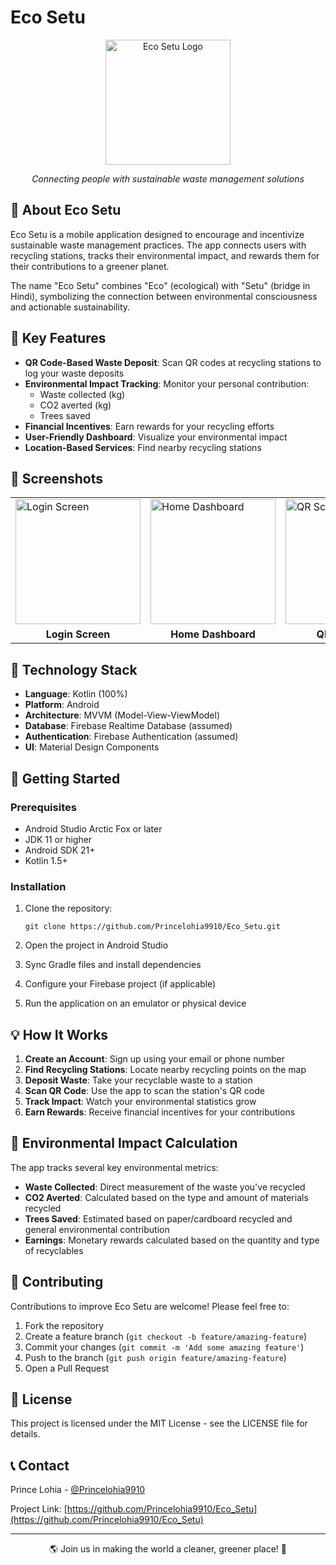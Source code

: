 # Eco Setu

<div align="center">
  <img  src="https://github.com/user-attachments/assets/599c03ab-7d32-4cc0-b7dc-be3f07697db8" 
 alt="Eco Setu Logo" width="200"/>
  <p><i>Connecting people with sustainable waste management solutions</i></p>
</div>

## 📱 About Eco Setu

Eco Setu is a mobile application designed to encourage and incentivize sustainable waste management practices. The app connects users with recycling stations, tracks their environmental impact, and rewards them for their contributions to a greener planet.

The name "Eco Setu" combines "Eco" (ecological) with "Setu" (bridge in Hindi), symbolizing the connection between environmental consciousness and actionable sustainability.

## 🌟 Key Features

- **QR Code-Based Waste Deposit**: Scan QR codes at recycling stations to log your waste deposits
- **Environmental Impact Tracking**: Monitor your personal contribution:
  - Waste collected (kg)
  - CO2 averted (kg)
  - Trees saved
- **Financial Incentives**: Earn rewards for your recycling efforts
- **User-Friendly Dashboard**: Visualize your environmental impact
- **Location-Based Services**: Find nearby recycling stations

## 📸 Screenshots

<div align="center">
  <table>
    <tr>
      <td><img src="screenshot_login.png" alt="Login Screen" width="200"/></td>
      <td><img src="screenshot_home.png" alt="Home Dashboard" width="200"/></td>
      <td><img src="screenshot_qr.png" alt="QR Scanning" width="200"/></td>
      <td><img src="screenshot_impact.png" alt="Environmental Impact" width="200"/></td>
    </tr>
    <tr>
      <td align="center"><b>Login Screen</b></td>
      <td align="center"><b>Home Dashboard</b></td>
      <td align="center"><b>QR Scanning</b></td>
      <td align="center"><b>Environmental Impact</b></td>
    </tr>
  </table>
</div>

## 🔧 Technology Stack

- **Language**: Kotlin (100%)
- **Platform**: Android
- **Architecture**: MVVM (Model-View-ViewModel)
- **Database**: Firebase Realtime Database (assumed)
- **Authentication**: Firebase Authentication (assumed)
- **UI**: Material Design Components

## 🚀 Getting Started

### Prerequisites

- Android Studio Arctic Fox or later
- JDK 11 or higher
- Android SDK 21+
- Kotlin 1.5+

### Installation

1. Clone the repository:
   ```
   git clone https://github.com/Princelohia9910/Eco_Setu.git
   ```

2. Open the project in Android Studio

3. Sync Gradle files and install dependencies

4. Configure your Firebase project (if applicable)

5. Run the application on an emulator or physical device

## 💡 How It Works

1. **Create an Account**: Sign up using your email or phone number
2. **Find Recycling Stations**: Locate nearby recycling points on the map
3. **Deposit Waste**: Take your recyclable waste to a station
4. **Scan QR Code**: Use the app to scan the station's QR code
5. **Track Impact**: Watch your environmental statistics grow
6. **Earn Rewards**: Receive financial incentives for your contributions

## 🌱 Environmental Impact Calculation

The app tracks several key environmental metrics:

- **Waste Collected**: Direct measurement of the waste you've recycled
- **CO2 Averted**: Calculated based on the type and amount of materials recycled
- **Trees Saved**: Estimated based on paper/cardboard recycled and general environmental contribution
- **Earnings**: Monetary rewards calculated based on the quantity and type of recyclables

## 🤝 Contributing

Contributions to improve Eco Setu are welcome! Please feel free to:

1. Fork the repository
2. Create a feature branch (`git checkout -b feature/amazing-feature`)
3. Commit your changes (`git commit -m 'Add some amazing feature'`)
4. Push to the branch (`git push origin feature/amazing-feature`)
5. Open a Pull Request

## 📜 License

This project is licensed under the MIT License - see the LICENSE file for details.

## 📞 Contact

Prince Lohia - [@Princelohia9910](https://github.com/Princelohia9910)

Project Link: [https://github.com/Princelohia9910/Eco_Setu](https://github.com/Princelohia9910/Eco_Setu)

---

<div align="center">
  <p>🌎 Join us in making the world a cleaner, greener place! 🌿</p>
</div>
